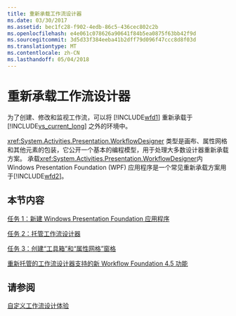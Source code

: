 ```yaml
---
title: 重新承载工作流设计器
ms.date: 03/30/2017
ms.assetid: bec1fc28-f902-4edb-86c5-436cec802c2b
ms.openlocfilehash: e4e061c078626a90641f84b5ea0875f63bb42f9d
ms.sourcegitcommit: 3d5d33f384eeba41b2dff79d096f47ccc8d8f03d
ms.translationtype: MT
ms.contentlocale: zh-CN
ms.lasthandoff: 05/04/2018
---
```

# <a name="rehosting-the-workflow-designer"></a>重新承载工作流设计器
为了创建、修改和监视工作流，可以将 [!INCLUDE[wfd1](../../../includes/wfd1-md.md)] 重新承载于 [!INCLUDE[vs_current_long](../../../includes/vs-current-long-md.md)] 之外的环境中。  
  
 <xref:System.Activities.Presentation.WorkflowDesigner> 类型是画布、属性网格和其他元素的包装，它公开一个基本的编程模型，用于处理大多数设计器重新承载方案。 承载<xref:System.Activities.Presentation.WorkflowDesigner>内 Windows Presentation Foundation (WPF) 应用程序是一个常见重新承载方案用于[!INCLUDE[wfd2](../../../includes/wfd2-md.md)]。  
  
## <a name="in-this-section"></a>本节内容  
 [任务 1：新建 Windows Presentation Foundation 应用程序](../../../docs/framework/windows-workflow-foundation/task-1-create-a-new-wpf-app.md)  
  
 [任务 2：托管工作流设计器](../../../docs/framework/windows-workflow-foundation/task-2-host-the-workflow-designer.md)  
  
 [任务 3：创建“工具箱”和“属性网格”窗格](../../../docs/framework/windows-workflow-foundation/task-3-create-the-toolbox-and-propertygrid-panes.md)  
  
 [重新托管的工作流设计器支持的新 Workflow Foundation 4.5 功能](../../../docs/framework/windows-workflow-foundation/wf-features-in-the-rehosted-workflow-designer.md)  
  
## <a name="see-also"></a>请参阅  
 [自定义工作流设计体验](../../../docs/framework/windows-workflow-foundation/customizing-the-workflow-design-experience.md)
